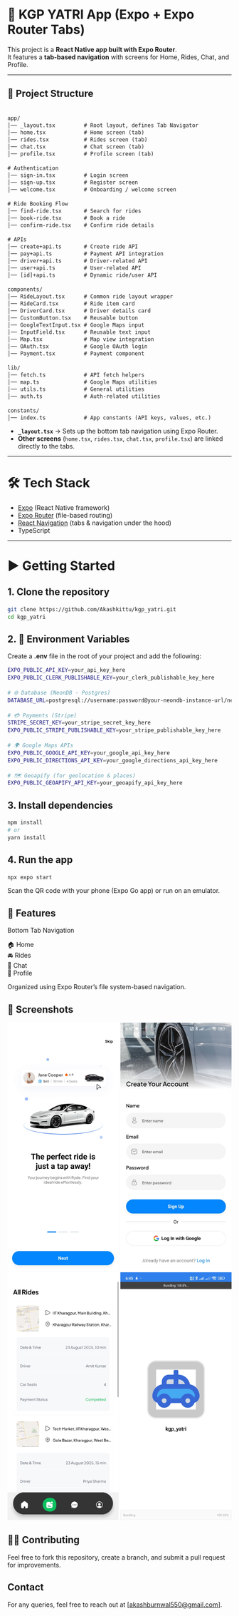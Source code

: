 # 🚖 KGP YATRI App (Expo + Expo Router Tabs)

This project is a **React Native app built with Expo Router**.  
It features a **tab-based navigation** with screens for Home, Rides, Chat, and Profile.  

---

## 📂 Project Structure

```plaintext

app/
│── _layout.tsx         # Root layout, defines Tab Navigator
│── home.tsx            # Home screen (tab)
│── rides.tsx           # Rides screen (tab)
│── chat.tsx            # Chat screen (tab)
│── profile.tsx         # Profile screen (tab)

# Authentication
│── sign-in.tsx         # Login screen
│── sign-up.tsx         # Register screen
│── welcome.tsx         # Onboarding / welcome screen

# Ride Booking Flow
│── find-ride.tsx       # Search for rides
│── book-ride.tsx       # Book a ride
│── confirm-ride.tsx    # Confirm ride details

# APIs
│── create+api.ts       # Create ride API
│── pay+api.ts          # Payment API integration
│── driver+api.ts       # Driver-related API
│── user+api.ts         # User-related API
│── [id]+api.ts         # Dynamic ride/user API

components/
│── RideLayout.tsx      # Common ride layout wrapper
│── RideCard.tsx        # Ride item card
│── DriverCard.tsx      # Driver details card
│── CustomButton.tsx    # Reusable button
│── GoogleTextInput.tsx # Google Maps input
│── InputField.tsx      # Reusable text input
│── Map.tsx             # Map view integration
│── OAuth.tsx           # Google OAuth login
│── Payment.tsx         # Payment component

lib/
│── fetch.ts            # API fetch helpers
│── map.ts              # Google Maps utilities
│── utils.ts            # General utilities
│── auth.ts             # Auth-related utilities

constants/
│── index.ts            # App constants (API keys, values, etc.)

```

- **`_layout.tsx`** → Sets up the bottom tab navigation using Expo Router.  
- **Other screens** (`home.tsx`, `rides.tsx`, `chat.tsx`, `profile.tsx`) are linked directly to the tabs.  

---

# 🛠️ Tech Stack

- [Expo](https://expo.dev/) (React Native framework)  
- [Expo Router](https://expo.github.io/router) (file-based routing)  
- [React Navigation](https://reactnavigation.org/) (tabs & navigation under the hood)  
- TypeScript  

---

# ▶️ Getting Started

## 1. Clone the repository
```bash
git clone https://github.com/Akashkittu/kgp_yatri.git
cd kgp_yatri
```
## 2. 🔑 Environment Variables

Create a **.env** file in the root of your project and add the following:

```bash
EXPO_PUBLIC_API_KEY=your_api_key_here
EXPO_PUBLIC_CLERK_PUBLISHABLE_KEY=your_clerk_publishable_key_here

# 🌐 Database (NeonDB - Postgres)
DATABASE_URL=postgresql://username:password@your-neondb-instance-url/neondb

# 💳 Payments (Stripe)
STRIPE_SECRET_KEY=your_stripe_secret_key_here
EXPO_PUBLIC_STRIPE_PUBLISHABLE_KEY=your_stripe_publishable_key_here

# 🌍 Google Maps APIs
EXPO_PUBLIC_GOOGLE_API_KEY=your_google_api_key_here
EXPO_PUBLIC_DIRECTIONS_API_KEY=your_google_directions_api_key_here

# 🗺️ Geoapify (for geolocation & places)
EXPO_PUBLIC_GEOAPIFY_API_KEY=your_geoapify_api_key_here
```

## 3. Install dependencies
```bash
npm install
# or
yarn install
```

## 4. Run the app
```bash
npx expo start
```
Scan the QR code with your phone (Expo Go app) or run on an emulator.

## 📱 Features
Bottom Tab Navigation

🏠 Home  
🚘 Rides  
💬 Chat  
👤 Profile  

Organized using Expo Router’s file system-based navigation.


## 📸 Screenshots
<p align="center"><img src="https://github.com/Akashkittu/kgp_yatri/blob/main/image_2.jpg?raw=true" width="250"/> <img src="https://github.com/Akashkittu/kgp_yatri/blob/main/_image3.jpg?raw=true" width="250"/> <img src="https://github.com/Akashkittu/kgp_yatri/blob/main/image4.jpg?raw=true" width="250"/> <img src="https://github.com/Akashkittu/kgp_yatri/blob/main/image_1.jpg?raw=true" width="250"/> </p>


## 👨‍💻 Contributing

Feel free to fork this repository, create a branch, and submit a pull request for improvements.


## Contact

For any queries, feel free to reach out at [akashburnwal550@gmail.com].
